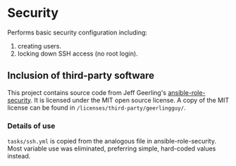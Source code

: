 # Security

Performs basic security configuration including:

1. creating users.
1. locking down SSH access (no root login).

## Inclusion of third-party software

This project contains source code from Jeff Geerling's [ansible-role-security](https://github.com/geerlingguy/ansible-role-security).
It is licensed under the MIT open source license.
A copy of the MIT license can be found in `/licenses/third-party/geerlingguy/`.

### Details of use

`tasks/ssh.yml` is copied from the analogous file in ansible-role-security.
Most variable use was eliminated, preferring simple, hard-coded values instead.
